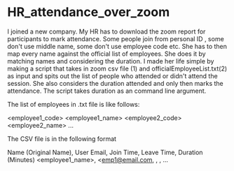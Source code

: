 # HR_attendance_over_zoom
I joined a new company. My HR has to download the zoom report for participants to mark attendance. Some people join from personal ID , some don't use middle name, some don't use employee code etc. She has to then map every name against the official list of employees. She does it by matching names and considering the duration. I made her life simple by making a script that takes in zoom csv file (1) and officialEmployeeList.txt(2) as input and spits out the list of people who attended or didn't attend the session. She also considers the duration attended and only then marks the attendance. The script takes duration as an command line argument.

The list of employees in .txt file is like follows:

<employee1_code>
<employee1_name>
<employee2_code>
<employee2_name>
...

The CSV file is in the following format

Name (Original Name), User Email, Join Time, Leave Time, Duration (Minutes)
<employee1_name>, <emp1@email.com, <date time>, <date time>, <time in minutes>
...





